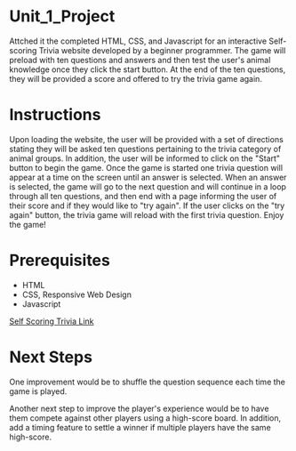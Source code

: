 # Unit_1_Project
Attched it the completed HTML, CSS, and Javascript for an interactive Self-scoring Trivia website developed by a beginner programmer. The game will preload with ten questions and answers and then test the user's animal knowledge once they click the start button. At the end of the ten questions, they will be provided a score and offered to try the trivia game again.

# Instructions
Upon loading the website, the user will be provided with a set of directions stating they will be asked ten questions pertaining to the trivia category of animal groups. In addition, the user will be informed to click on the "Start" button to begin the game.  Once the game is started one trivia question will appear at a time on the screen until an answer is selected. When an answer is selected, the game will go to the next question and will continue in a loop through all ten questions, and then end with a page informing the user of their score and if they would like to "try again". If the user clicks on the "try again" button, the trivia game will reload with the first trivia question. Enjoy the game!

# Prerequisites
- HTML
- CSS, Responsive Web Design
- Javascript

[Self Scoring Trivia Link](https://hx13978.github.io/Unit_1_Project/)

# Next Steps
One improvement would be to shuffle the question sequence each time the game is played.

Another next step to improve the player's experience would be to have them compete against other players using a high-score board. In addition, add a timing feature to settle a winner if multiple players have the same high-score.
